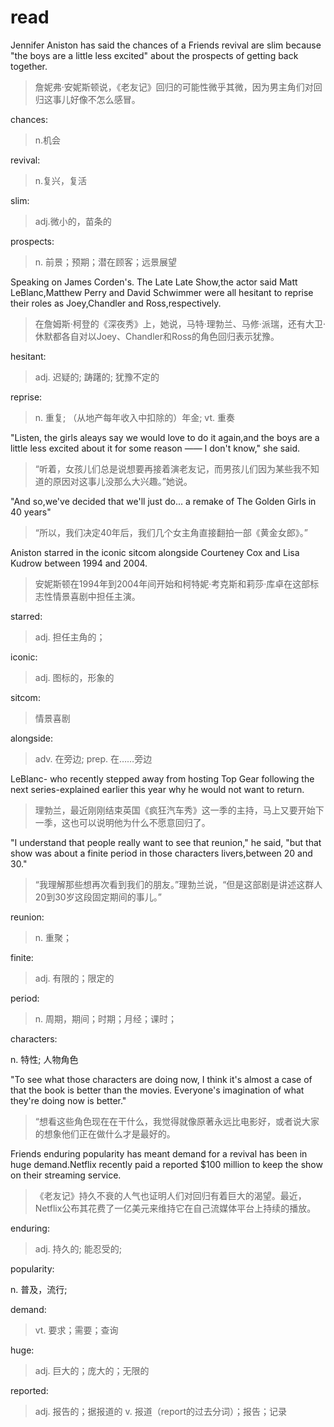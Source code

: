 

# read

Jennifer Aniston has said the chances of a Friends revival are slim because "the boys are a little less excited" about the prospects of getting back together.

> 詹妮弗·安妮斯顿说，《老友记》回归的可能性微乎其微，因为男主角们对回归这事儿好像不怎么感冒。

chances:
> n.机会

revival:
> n.复兴，复活

slim:
> adj.微小的，苗条的

prospects:
> n. 前景；预期；潜在顾客；远景展望

Speaking on James Corden's. The Late Late Show,the actor said Matt LeBlanc,Matthew Perry and David Schwimmer were all hesitant to reprise their roles as Joey,Chandler and Ross,respectively.



> 在詹姆斯·柯登的《深夜秀》上，她说，马特·理勃兰、马修·派瑞，还有大卫·休默都各自对以Joey、Chandler和Ross的角色回归表示犹豫。

hesitant:
> adj. 迟疑的; 踌躇的; 犹豫不定的

reprise:
> n. 重复; （从地产每年收入中扣除的）年金; vt. 重奏

"Listen, the girls aleays say we would love to do it again,and the boys are a little less excited about it for some reason —— I don't know," she said.

> “听着，女孩儿们总是说想要再接着演老友记，而男孩儿们因为某些我不知道的原因对这事儿没那么大兴趣。”她说。

"And so,we've decided that we'll just do... a remake of The Golden Girls in 40 years"

> “所以，我们决定40年后，我们几个女主角直接翻拍一部《黄金女郎》。”

Aniston starred in the iconic sitcom alongside Courteney Cox and Lisa Kudrow between 1994 and 2004.

> 安妮斯顿在1994年到2004年间开始和柯特妮·考克斯和莉莎·库卓在这部标志性情景喜剧中担任主演。

starred:
> adj. 担任主角的；

iconic:
> adj. 图标的，形象的

sitcom:
> 情景喜剧

alongside:
> adv. 在旁边; prep. 在……旁边


LeBlanc- who recently stepped away from hosting Top Gear following the next series-explained earlier this year why he would not want to return.



> 理勃兰，最近刚刚结束英国《疯狂汽车秀》这一季的主持，马上又要开始下一季，这也可以说明他为什么不愿意回归了。

"I understand that people really want to see that reunion," he said, "but that show was about a finite period in those characters livers,between 20 and 30."



> “我理解那些想再次看到我们的朋友。”理勃兰说，“但是这部剧是讲述这群人20到30岁这段固定期间的事儿。”

reunion:
> n. 重聚；

finite:
> adj. 有限的；限定的

period:
> n. 周期，期间；时期；月经；课时；

characters:
> 
n. 特性; 人物角色

"To see what those characters are doing now, I think it's almost a case of that the book is better than the movies. Everyone's imagination of what they're doing now is better."

> “想看这些角色现在在干什么，我觉得就像原著永远比电影好，或者说大家的想象他们正在做什么才是最好的。

Friends enduring popularity has meant demand for a revival has been in huge demand.Netflix recently paid a reported $100 million to keep the show on their streaming service.



> 《老友记》持久不衰的人气也证明人们对回归有着巨大的渴望。最近，Netflix公布其花费了一亿美元来维持它在自己流媒体平台上持续的播放。

enduring:
> adj. 持久的; 能忍受的;

popularity:
> 
n. 普及，流行;

demand:
> vt. 要求；需要；查询

huge:
> adj. 巨大的；庞大的；无限的

reported:
> adj. 报告的；据报道的
> v. 报道（report的过去分词）；报告；记录